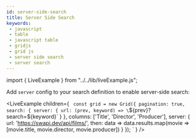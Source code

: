 ```yaml
---
id: server-side-search
title: Server Side Search
keywords:
 - javascript
 - table
 - javascript table
 - gridjs
 - grid js
 - server side search
 - server search
---
```


import { LiveExample } from "../../lib/liveExample.js";

Add `server` config to your search definition to enable server-side search:

<LiveExample children={
`
const grid = new Grid({
  pagination: true,
  search: {
    server: {
      url: (prev, keyword) => \`\${prev}?search=\${keyword}\`
    }
  },
  columns: ['Title', 'Director', 'Producer'],
  server: {
    url: 'https://swapi.dev/api/films/',
    then: data => data.results.map(movie => [movie.title, movie.director, movie.producer])
  } 
});
`
} />
